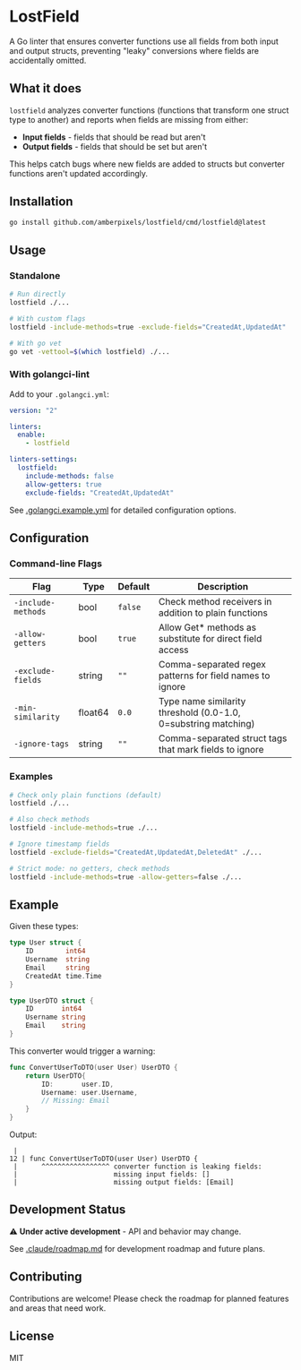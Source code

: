 # LostField

A Go linter that ensures converter functions use all fields from both input and output structs, preventing "leaky" conversions where fields are accidentally omitted.

## What it does

`lostfield` analyzes converter functions (functions that transform one struct type to another) and reports when fields are missing from either:
- **Input fields** - fields that should be read but aren't
- **Output fields** - fields that should be set but aren't

This helps catch bugs where new fields are added to structs but converter functions aren't updated accordingly.

## Installation

```bash
go install github.com/amberpixels/lostfield/cmd/lostfield@latest
```

## Usage

### Standalone

```bash
# Run directly
lostfield ./...

# With custom flags
lostfield -include-methods=true -exclude-fields="CreatedAt,UpdatedAt" ./...

# With go vet
go vet -vettool=$(which lostfield) ./...
```

### With golangci-lint

Add to your `.golangci.yml`:

```yaml
version: "2"

linters:
  enable:
    - lostfield

linters-settings:
  lostfield:
    include-methods: false
    allow-getters: true
    exclude-fields: "CreatedAt,UpdatedAt"
```

See [.golangci.example.yml](.golangci.example.yml) for detailed configuration options.

## Configuration

### Command-line Flags

| Flag | Type | Default | Description |
|------|------|---------|-------------|
| `-include-methods` | bool | `false` | Check method receivers in addition to plain functions |
| `-allow-getters` | bool | `true` | Allow Get* methods as substitute for direct field access |
| `-exclude-fields` | string | `""` | Comma-separated regex patterns for field names to ignore |
| `-min-similarity` | float64 | `0.0` | Type name similarity threshold (0.0-1.0, 0=substring matching) |
| `-ignore-tags` | string | `""` | Comma-separated struct tags that mark fields to ignore |

### Examples

```bash
# Check only plain functions (default)
lostfield ./...

# Also check methods
lostfield -include-methods=true ./...

# Ignore timestamp fields
lostfield -exclude-fields="CreatedAt,UpdatedAt,DeletedAt" ./...

# Strict mode: no getters, check methods
lostfield -include-methods=true -allow-getters=false ./...
```

## Example

Given these types:

```go
type User struct {
    ID        int64
    Username  string
    Email     string
    CreatedAt time.Time
}

type UserDTO struct {
    ID       int64
    Username string
    Email    string
}
```

This converter would trigger a warning:

```go
func ConvertUserToDTO(user User) UserDTO {
    return UserDTO{
        ID:       user.ID,
        Username: user.Username,
        // Missing: Email
    }
}
```

Output:

```
 |
12 | func ConvertUserToDTO(user User) UserDTO {
 |      ^^^^^^^^^^^^^^^^^ converter function is leaking fields:
 |                        missing input fields: []
 |                        missing output fields: [Email]
```

## Development Status

⚠️ **Under active development** - API and behavior may change.

See [.claude/roadmap.md](.claude/roadmap.md) for development roadmap and future plans.

## Contributing

Contributions are welcome! Please check the roadmap for planned features and areas that need work.

## License

MIT
